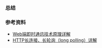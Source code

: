 ### 总结

### 参考资料

- [Web端即时通讯技术原理详解](http://www.52im.net/thread-338-1-1.html)
- [HTTP长连接、长轮询（long polling）详解](http://www.52im.net/thread-224-1-1.html)
